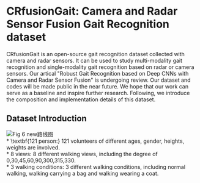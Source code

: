 # CRfusionGait: Camera and Radar Sensor Fusion Gait Recognition dataset
CRfusionGait is an open-source gait recognition dataset collected with camera and radar sensors. It can be used to study multi-modality gait recognition and single-modality gait recognition based on radar or camera sensors. Our artical "Robust Gait Recognition based on Deep CNNs with Camera and Radar Sensor Fusion" is undergoing review. Our dataset and codes will be made public in the near future. We hope that our work can serve as a baseline and inspire further research. Following, we introduce the composition and implementation details of this dataset.
## Dataset Introduction
![Fig 6 new路线图](https://user-images.githubusercontent.com/115384654/194757102-53ec81ba-145c-4e68-a4c0-6e4534f9bfae.png)
<br> * \textbf{121 person:} 121 volunteers of different ages, gender, heights, weights are involved.
<br> * 8 views: 8 different walking views, including the degree of 0,30,45,60,90,300,315,330.
<br> * 3 walking conditions: 3 different walking conditions, including normal walking, walking carrying a bag and walking wearing a coat.
